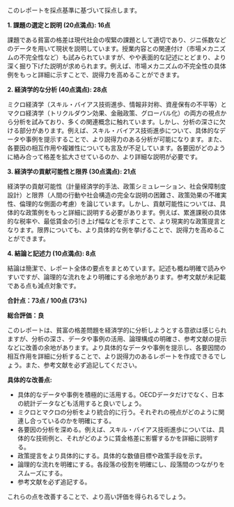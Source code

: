 このレポートを採点基準に基づいて採点します。

**1. 課題の選定と説明 (20点満点): 16点**

課題である貧富の格差は現代社会の喫緊の課題として適切であり、ジニ係数などのデータを用いて現状を説明しています。授業内容との関連付け（市場メカニズムの不完全性など）も試みられていますが、やや表面的な記述にとどまり、より深く掘り下げた説明が求められます。例えば、市場メカニズムの不完全性の具体例をもっと詳細に示すことで、説得力を高めることができます。


**2. 経済学的な分析 (40点満点): 28点**

ミクロ経済学（スキル・バイアス技術進歩、情報非対称、資産保有の不平等）とマクロ経済学（トリクルダウン効果、金融政策、グローバル化）の両方の視点から分析を試みており、多くの関連概念に触れています。しかし、分析の深さに欠ける部分があります。例えば、スキル・バイアス技術進歩について、具体的なデータや事例を提示することで、より説得力のある分析が可能になります。また、各要因の相互作用や複雑性についても言及が不足しています。各要因がどのように絡み合って格差を拡大させているのか、より詳細な説明が必要です。


**3. 経済学の貢献可能性と限界 (30点満点): 21点**

経済学の貢献可能性（計量経済学的手法、政策シミュレーション、社会保障制度設計）と限界（人間の行動や社会構造の完全な説明の困難さ、政策効果の不確実性、倫理的な側面の考慮）を論じています。しかし、貢献可能性については、具体的な政策例をもっと詳細に説明する必要があります。例えば、累進課税の具体的な税率や、最低賃金の引き上げ幅などを示すことで、より現実的な政策提言となります。限界についても、より具体的な例を挙げることで、説得力を高めることができます。


**4. 結論と記述力 (10点満点): 8点**

結論は簡潔で、レポート全体の要点をまとめています。記述も概ね明確で読みやすいですが、論理的な流れをより明確にする余地があります。参考文献が未記載である点も減点対象です。


**合計点：73点 / 100点 (73%)**

**総合評価：良**

このレポートは、貧富の格差問題を経済学的に分析しようとする意欲は感じられますが、分析の深さ、データや事例の活用、論理構成の明確さ、参考文献の提示などに改善の余地があります。より具体的なデータや事例を提示し、各要因間の相互作用を詳細に分析することで、より説得力のあるレポートを作成できるでしょう。また、参考文献を必ず追記してください。


**具体的な改善点:**

* 具体的なデータや事例を積極的に活用する。OECDデータだけでなく、日本の統計データなども活用すると良いでしょう。
* ミクロとマクロの分析をより統合的に行う。それぞれの視点がどのように関連し合っているのかを明確にする。
* 各要因の分析を深める。例えば、スキル・バイアス技術進歩については、具体的な技術例と、それがどのように賃金格差に影響するかを詳細に説明する。
* 政策提言をより具体的にする。具体的な数値目標や政策手段を示す。
* 論理的な流れを明確にする。各段落の役割を明確にし、段落間のつながりをスムーズにする。
* 参考文献を必ず追記する。


これらの点を改善することで、より高い評価を得られるでしょう。
